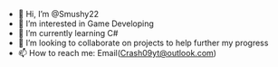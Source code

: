 - 👋 Hi, I’m @Smushy22
- 👀 I’m interested in Game Developing 
- 🌱 I’m currently learning C#
- 💞️ I’m looking to collaborate on projects to help further my progress
- 📫 How to reach me: Email(Crash09yt@outlook.com)

<!---
Smushy22/Smushy22 is a ✨ special ✨ repository because its `README.md` (this file) appears on your GitHub profile.
You can click the Preview link to take a look at your changes.
--->
